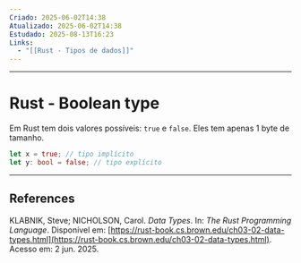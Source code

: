 ```yaml
---
Criado: 2025-06-02T14:38
Atualizado: 2025-06-02T14:38
Estudado: 2025-08-13T16:23
Links:
  - "[[Rust - Tipos de dados]]"
---
```

---
# Rust - Boolean type

Em Rust tem dois valores possíveis: `true` e `false`. Eles tem apenas 1 byte de tamanho.

```rust
let x = true; // tipo implícito
let y: bool = false; // tipo explícito
```

---
## References

KLABNIK, Steve; NICHOLSON, Carol. _Data Types_. In: _The Rust Programming Language_. Disponível em: [https://rust-book.cs.brown.edu/ch03-02-data-types.html](https://rust-book.cs.brown.edu/ch03-02-data-types.html). Acesso em: 2 jun. 2025.